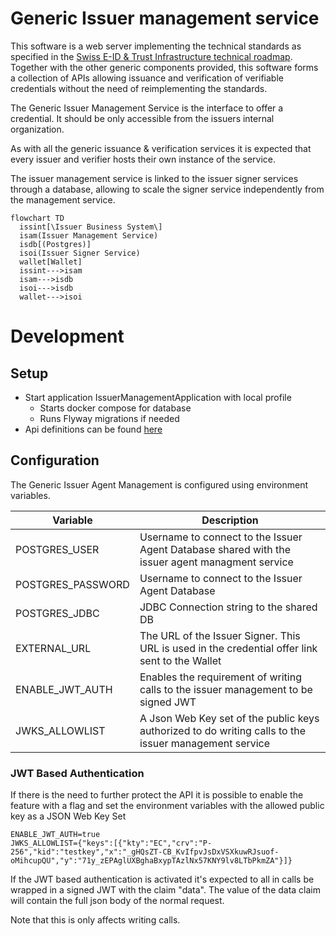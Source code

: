 # Generic Issuer management service
This software is a web server implementing the technical standards as specified in the [Swiss E-ID & Trust Infrastructure technical roadmap](https://github.com/e-id-admin/open-source-community/blob/main/tech-roadmap/tech-roadmap.md). Together with the other generic components provided, this software forms a collection of APIs allowing issuance and verification of verifiable credentials without the need of reimplementing the standards.

The Generic Issuer Management Service is the interface to offer a credential. It should be only accessible from the issuers internal organization.

As with all the generic issuance & verification services it is expected that every issuer and verifier hosts their own instance of the service.

The issuer management service is linked to the issuer signer services through a database, allowing to scale the signer service independently from the management service.

```mermaid
flowchart TD
  issint[\Issuer Business System\]
  isam(Issuer Management Service)
  isdb[(Postgres)]
  isoi(Issuer Signer Service)
  wallet[Wallet]
  issint--->isam
  isam--->isdb
  isoi--->isdb
  wallet--->isoi
```
# Development
## Setup

- Start application IssuerManagementApplication with local profile
  - Starts docker compose for database
  - Runs Flyway migrations if needed
- Api definitions can be found [here](http://localhost:8080/swagger-ui/index.html#/)


## Configuration
The Generic Issuer Agent Management is configured using environment variables.

| Variable     | Description                                                                                     |
|--------------|-------------------------------------------------------------------------------------------------|
| POSTGRES_USER | Username to connect to the Issuer Agent Database shared with the issuer agent managment service |
| POSTGRES_PASSWORD | Username to connect to the Issuer Agent Database |
| POSTGRES_JDBC | JDBC Connection string to the shared DB |
| EXTERNAL_URL | The URL of the Issuer Signer. This URL is used in the credential offer link sent to the Wallet  |
| ENABLE_JWT_AUTH | Enables the requirement of writing calls to the issuer management to be signed JWT |
| JWKS_ALLOWLIST | A Json Web Key set of the public keys authorized to do writing calls to the issuer management service | 

### JWT Based Authentication
If there is the need to further protect the API it is possible to enable the feature with a flag and
set the environment variables with the allowed public key as a JSON Web Key Set


    ENABLE_JWT_AUTH=true
    JWKS_ALLOWLIST={"keys":[{"kty":"EC","crv":"P-256","kid":"testkey","x":"_gHQsZT-CB_KvIfpvJsDxVSXkuwRJsuof-oMihcupQU","y":"71y_zEPAglUXBghaBxypTAzlNx57KNY9lv8LTbPkmZA"}]}

If the JWT based authentication is activated it's expected to all in calls be wrapped in a signed JWT with the claim "data".
The value of the data claim will contain the full json body of the normal request.  

Note that this is only affects writing calls.
